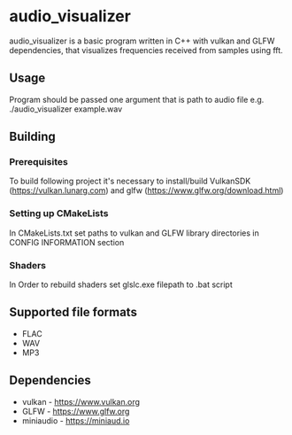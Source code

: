 # audio_visualizer
audio_visualizer is a basic program written in C++ with vulkan and GLFW dependencies, that visualizes 
frequencies received from samples using fft.

## Usage
Program should be passed one argument that is path to audio file e.g.  
./audio_visualizer example.wav

## Building

### Prerequisites
To build following project it's necessary to install/build VulkanSDK (https://vulkan.lunarg.com) and glfw (https://www.glfw.org/download.html)

### Setting up CMakeLists
In CMakeLists.txt set paths to vulkan and GLFW library directories in CONFIG INFORMATION section  

### Shaders
In Order to rebuild shaders set glslc.exe filepath to .bat script

## Supported file formats
* FLAC
* WAV
* MP3

## Dependencies
* vulkan - https://www.vulkan.org
* GLFW - https://www.glfw.org
* miniaudio - https://miniaud.io